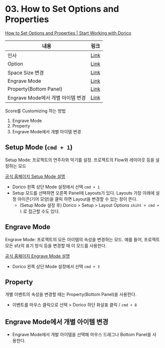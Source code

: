 # 03. How to Set Options and Properties

[How to Set Options and Properties | Start Working with Dorico](https://www.youtube.com/watch?v=tuajCMsoocA&list=PLoyaeouPUsdu-A1Lq6sfXj01zwn_mVRAE&index=4)

| 내용                              | 링크                                       |
| --------------------------------- | ------------------------------------------ |
| 인사                              | [Link](https://youtu.be/tuajCMsoocA?t=10)  |
| Option                            | [Link](https://youtu.be/tuajCMsoocA?t=35)  |
| Space Size 변경                   | [Link](https://youtu.be/tuajCMsoocA?t=75)  |
| Engrave Mode                      | [Link](https://youtu.be/tuajCMsoocA?t=89)  |
| Property(Bottom Panel)            | [Link](https://youtu.be/tuajCMsoocA?t=119) |
| Engrave Mode에서 개별 아이템 변경 | [Link](https://youtu.be/tuajCMsoocA?t=172) |



Score를 Customizing 하는 방법

1. Engrave Mode
2. Property
3. Engrave Mode에서 개별 아이템 변경



## Setup Mode (`cmd + 1`)

Setup Mode: 프로젝트의 연주자와 악기를 설정. 프로젝트의 Flow와 레이아웃 등을 설정하는 모드

[공식 홈페이지 Setup Mode 설명](https://steinberg.help/dorico/v2/en/dorico/topics/setup_mode/setup_mode_introduction_c.html)

- Dorico 왼쪽 상단 Mode 설정에서 선택 `cmd + 1`
- Setup 모드를 선택하면 오른쪽 Panel에 Layouts가 있다. Layouts 가장 아래에 설정 아이콘(기어 모양)을 클릭 하면 Layout을 변경할 수 있는 창이 뜬다.
  - (Setup Mode 설정 후) Dorico > Setup > Layout Options `shiht + cmd + l` 로 접근할 수도 있다.



## Engrave Mode

Engrave Mode: 프로젝트의 모든 아이템의 속성을 변경하는 모드. 예를 들어, 프로젝트 모든 sfz의 표기 방식 등을 변경할 때 이 모드를 사용한다.

[공식 홈페이지 Engrave Mode 설명](https://steinberg.help/dorico/v2/en/dorico/topics/engrave_mode/engrave_mode_introduction_c.html)

- Dorico 왼쪽 상단 Mode 설정에서 선택 `cmd + 3`

  



## Property

개별 이벤트의 속성을 변경할 때는 Property(Bottom Panel)을 사용한다. 

- 이벤트를 마우스 클릭으로 선택 > Dorico 하단 화살표 클릭 / `cmd + 8`



## Engrave Mode에서 개별 아이템 변경

- Engrave Mode에서 개발 아이템을 선택해 마우스 드래그나 Bottom Panel을 사용한다.